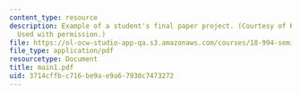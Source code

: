 ```yaml
---
content_type: resource
description: Example of a student's final paper project. (Courtesy of Kai-Wing Fung.
  Used with permission.)
file: https://ol-ocw-studio-app-qa.s3.amazonaws.com/courses/18-994-seminar-in-geometry-fall-2004/3714cffbc716be9ae9a67930c7473272_main1.pdf
file_type: application/pdf
resourcetype: Document
title: main1.pdf
uid: 3714cffb-c716-be9a-e9a6-7930c7473272
---
```

